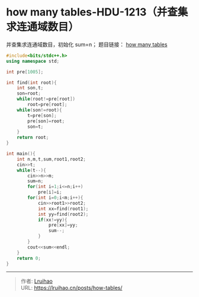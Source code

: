# how many tables-HDU-1213（并查集求连通域数目）


并查集求连通域数目，初始化 sum=n；
题目链接： [how many tables](http://acm.hdu.edu.cn/showproblem.php?pid=1213)

<!--more-->

```cpp
#include<bits/stdc++.h>
using namespace std;

int pre[1005];

int find(int root){
    int son,t;
    son=root;
    while(root!=pre[root])
        root=pre[root];
    while(son!=root){
        t=pre[son];
        pre[son]=root;
        son=t;
    }
    return root;
}

int main(){
    int n,m,t,sum,root1,root2;
    cin>>t;
    while(t--){
        cin>>n>>m;
        sum=n;
        for(int i=1;i<=n;i++)
            pre[i]=i;
        for(int i=0;i<m;i++){
            cin>>root1>>root2;
            int xx=find(root1);
            int yy=find(root2);
            if(xx!=yy){
                pre[xx]=yy;
                sum--;
            }
        }
        cout<<sum<<endl;
    }
    return 0;
}

```


---

> 作者: [Lruihao](https://github.com/Lruihao)  
> URL: https://lruihao.cn/posts/how-tables/  

